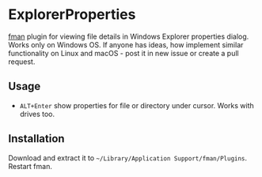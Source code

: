 # ExplorerProperties
[fman](https://fman.io) plugin for viewing file details in Windows Explorer properties dialog. Works only on Windows OS. If anyone has ideas, how implement similar functionality on Linux and macOS - post it in new issue or create a pull request.

## Usage
 * `ALT+Enter` show properties for file or directory under cursor. Works with drives too.

## Installation
Download and extract it to `~/Library/Application Support/fman/Plugins`. Restart fman.